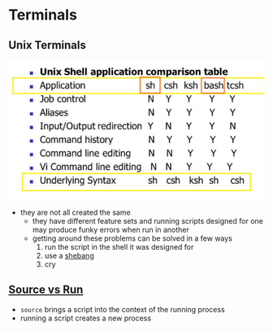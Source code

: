 # Terminals

## Unix Terminals

![](./unixShellComparisonChart)

- they are not all created the same
  - they have different feature sets and running scripts designed for one may produce funky errors when run in another
  - getting around these problems can be solved in a few ways
    1. run the script in the shell it was designed for
    2. use a [shebang](https://stackoverflow.com/questions/13872048/bash-script-what-does-bin-bash-mean)
    3. cry

## [Source vs Run](https://superuser.com/questions/176783/what-is-the-difference-between-executing-a-bash-script-vs-sourcing-it)
- `source` brings a script into the context of the running process
- running a script creates a new process